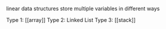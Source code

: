 linear data structures store multiple variables in different ways

Type 1: [[array]] 
Type 2: Linked List
Type 3: [[stack]]

